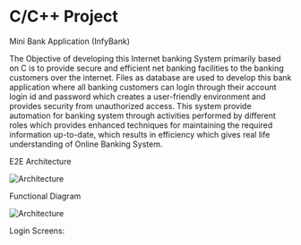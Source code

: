 # C/C++ Project
Mini Bank Application (InfyBank)


The Objective of developing this Internet banking System primarily based on C is to provide secure and efficient net banking facilities to the banking customers over the internet. Files as database are used to develop this bank application where all banking customers can login through their account login id and password which creates a user-friendly environment and provides security from unauthorized access. This system provide automation for banking system through activities performed by different roles which provides enhanced techniques for maintaining the required information up-to-date, which results in efficiency which gives real life understanding of Online Banking System.



E2E Architecture

![Architecture](https://raw.githubusercontent.com/deepakchauhan22/C-CPP-MiniBankProject/master/images/E2E-Architecture.png)

Functional Diagram


![Architecture](https://raw.githubusercontent.com/deepakchauhan22/C-CPP-MiniBankProject/master/images/Functional-Diagram.png)


Login Screens:


